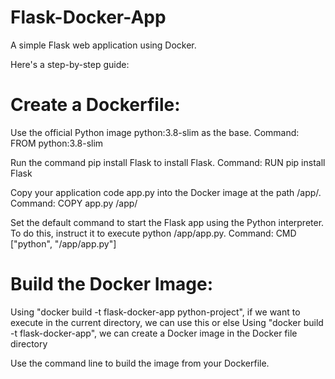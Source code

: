 # Flask-Docker-App
A simple Flask web application using Docker.

Here's a step-by-step guide:

# Create a Dockerfile:

Use the official Python image python:3.8-slim as the base.
Command: FROM python:3.8-slim

Run the command pip install Flask to install Flask.
Command: RUN pip install Flask

Copy your application code app.py into the Docker image at the path /app/.
Command: COPY app.py /app/

Set the default command to start the Flask app using the Python interpreter. To do this, instruct it to execute python /app/app.py.
Command: CMD ["python", "/app/app.py"]

# Build the Docker Image:
Using "docker build -t flask-docker-app python-project", if we want to execute in the current directory, we can use this 
or else
Using "docker build -t flask-docker-app", we can create a Docker image in the Docker file directory

Use the command line to build the image from your Dockerfile.
